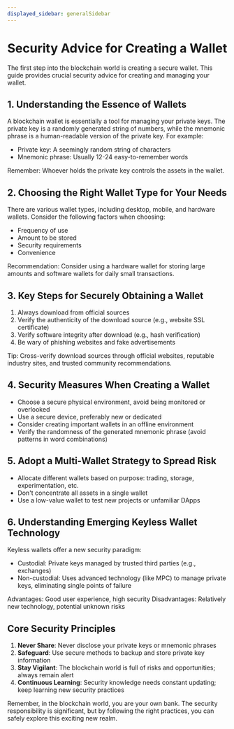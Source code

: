 ```yaml
---
displayed_sidebar: generalSidebar
---
```

# Security Advice for Creating a Wallet

The first step into the blockchain world is creating a secure wallet. This guide provides crucial security advice for creating and managing your wallet.

## 1. Understanding the Essence of Wallets

A blockchain wallet is essentially a tool for managing your private keys. The private key is a randomly generated string of numbers, while the mnemonic phrase is a human-readable version of the private key. For example:

- Private key: A seemingly random string of characters
- Mnemonic phrase: Usually 12-24 easy-to-remember words

Remember: Whoever holds the private key controls the assets in the wallet.

## 2. Choosing the Right Wallet Type for Your Needs

There are various wallet types, including desktop, mobile, and hardware wallets. Consider the following factors when choosing:

- Frequency of use
- Amount to be stored
- Security requirements
- Convenience

Recommendation: Consider using a hardware wallet for storing large amounts and software wallets for daily small transactions.

## 3. Key Steps for Securely Obtaining a Wallet

1. Always download from official sources
2. Verify the authenticity of the download source (e.g., website SSL certificate)
3. Verify software integrity after download (e.g., hash verification)
4. Be wary of phishing websites and fake advertisements

Tip: Cross-verify download sources through official websites, reputable industry sites, and trusted community recommendations.

## 4. Security Measures When Creating a Wallet

- Choose a secure physical environment, avoid being monitored or overlooked
- Use a secure device, preferably new or dedicated
- Consider creating important wallets in an offline environment
- Verify the randomness of the generated mnemonic phrase (avoid patterns in word combinations)

## 5. Adopt a Multi-Wallet Strategy to Spread Risk

- Allocate different wallets based on purpose: trading, storage, experimentation, etc.
- Don't concentrate all assets in a single wallet
- Use a low-value wallet to test new projects or unfamiliar DApps

## 6. Understanding Emerging Keyless Wallet Technology

Keyless wallets offer a new security paradigm:

- Custodial: Private keys managed by trusted third parties (e.g., exchanges)
- Non-custodial: Uses advanced technology (like MPC) to manage private keys, eliminating single points of failure

Advantages: Good user experience, high security
Disadvantages: Relatively new technology, potential unknown risks

## Core Security Principles

1. **Never Share**: Never disclose your private keys or mnemonic phrases
2. **Safeguard**: Use secure methods to backup and store private key information
3. **Stay Vigilant**: The blockchain world is full of risks and opportunities; always remain alert
4. **Continuous Learning**: Security knowledge needs constant updating; keep learning new security practices

Remember, in the blockchain world, you are your own bank. The security responsibility is significant, but by following the right practices, you can safely explore this exciting new realm.
